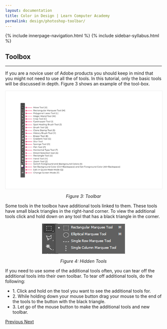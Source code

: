 ```yaml
---
layout: documentation
title: Color in Design | Learn Computer Academy
permalink: design/photoshop-toolbar/
---
```

<div class="loader">
{% include innerpage-navigation.html %}
{% include sidebar-syllabus.html %}
 <div class="page-content">
  <div class="content-wrapper">
   <div class="row">
    <div class="col-md-9 content">
     <!-- Your content goes started here -->
     <div class="doc-content">
      <h2>Toolbox</h2>
      <hr>
      <p>If you are a novice user of Adobe products you should keep in mind that you might not need to use all the of tools. In this tutorial, only the basic tools will be discussed in depth. Figure 3 shows an example of the tool-box.</p>
      <img src="{{ site.baseurl }}/../assets/img/toolbar.jpg" alt="Toolbar" style="max-width: 100%; height: auto; display: block; margin: 1em auto; border: 1px solid #eee;">
      <span style="display: block; text-align: center;">
       <i>Figure 3: Toolbar</i>
      </span>
      <p>Some tools in the toolbox have additional tools linked to them. These tools have small black triangles in the right-hand corner. To view the additional tools click and hold down on any tool that has a black triangle in the corner.</p>
      <img src="{{ site.baseurl }}/../assets/img/marquee-tool.jpg" alt="Toolbar" style="max-width: 100%; height: auto; display: block; margin: 1em auto; border: 1px solid #eee;">
      <span style="display: block; text-align: center;">
       <i>Figure 4: Hidden Tools</i>
      </span>
      <p>If you need to use some of the additional tools often, you can tear off the additional tools into their own toolbar. To tear off additional tools, do the following:</p>
      <ul>
       <li>1. Click and hold on the tool you want to see the additional tools for.</li>
       <li>2. While holding down your mouse button drag your mouse to the end of the tools to the button with the black triangle.</li>
       <li>3. Let go of the mouse button to make the additional tools and new toolbar. </li>
      </ul>
     </div>
     <!-- /.Your content goes ends here -->
     <div class="footer-btn d-flex justify-content-between">
      <a href="/design/photoshop-intro" class="btn">
       <i class="fas fa-arrow-circle-left"></i>Previous </a>
      <a href="/design/photoshop-selection-tools" class="btn">Next <i class="fas fa-arrow-circle-right"></i>
      </a>
     </div>
     <!-- /.End of footer button -->
    </div>
    <!-- Right Sidebar Start--> 
    <?php include '../../includes/right-sidebar-innerpage.php'; ?>
    <!-- Right-Sidebar End -->
   </div>
  </div>
